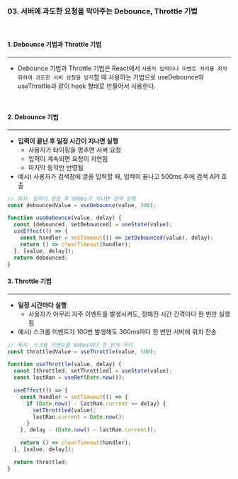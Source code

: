 ### 03. 서버에 과도한 요청을 막아주는 Debounce, Throttle 기법

<br>

#### 1. Debounce 기법과 Throttle 기법

---

- Debounce 기법과 Throttle 기법은 React에서 `사용자 입력이나 이벤트 처리를 최적화하여 과도한 서버 요청을 방지`할 때 사용하는 기법으로 useDebounce와 useThrottle과 같이 hook 형태로 만들어서 사용한다.

<br>

#### 2. Debounce 기법

---

- **입력이 끝난 후 일정 시간이 지나면 실행**
  - 사용자가 타이핑을 멈추면 서버 요청
  - 입력이 계속되면 요청이 지연됨
  - 마지막 동작만 반영됨
- 예시) 사용자가 검색창에 글을 입력할 때, 입력이 끝나고 500ms 후에 검색 API 호출

```javascript
// 예시: 입력이 멈춘 후 500ms가 지나면 검색 실행
const debouncedValue = useDebounce(value, 500);

function useDebounce(value, delay) {
  const [debounced, setDebounced] = useState(value);
  useEffect(() => {
    const handler = setTimeout(() => setDebounced(value), delay);
    return () => clearTimeout(handler);
  }, [value, delay]);
  return debounced;
}
```

#### 3. Throttle 기법

---

- **일정 시간마다 실행**
  - 사용자가 아무리 자주 이벤트를 발생시켜도, 정해진 시간 간격마다 한 번만 실행됨
- 예시) 스크롤 이벤트가 100번 발생해도 300ms마다 한 번만 서버에 위치 전송

```javascript
// 예시: 스크롤 이벤트를 500ms마다 한 번씩 처리
const throttledValue = useThrottle(value, 500);

function useThrottle(value, delay) {
  const [throttled, setThrottled] = useState(value);
  const lastRan = useRef(Date.now());

  useEffect(() => {
    const handler = setTimeout(() => {
      if (Date.now() - lastRan.current >= delay) {
        setThrottled(value);
        lastRan.current = Date.now();
      }
    }, delay - (Date.now() - lastRan.current));

    return () => clearTimeout(handler);
  }, [value, delay]);

  return throttled;
}
```
